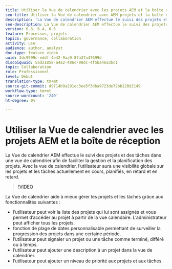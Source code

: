 ```yaml
---
title: Utiliser la Vue de calendrier avec les projets AEM et la boîte de réception
seo-title: Utiliser la Vue de calendrier avec AEM projets et la boîte de réception
description: 'La Vue de calendrier AEM effectue le suivi des projets et des tâches dans une vue de calendrier afin de faciliter la gestion et la planification des projets. Avec la vue de calendrier, l’utilisateur aura une visibilité globale sur les projets et les tâches actuellement en cours, planifiés, en retard et en retard. '
seo-description: La Vue de calendrier AEM effectue le suivi des projets et des tâches dans une vue de calendrier afin de faciliter la gestion et la planification des projets. Avec la vue de calendrier, l’utilisateur aura une visibilité globale sur les projets et les tâches actuellement en cours, planifiés, en retard et en retard.
version: 6.3, 6.4, 6.5
feature: Processus, projets
topics: governance, collaboration
activity: use
audience: author, analyst
doc-type: feature video
uuid: 3dc9999c-eddf-4e42-9aa9-87a37a47699d
discoiquuid: 5ad21858-a4a2-486c-98dc-4f5ba46a3bc1
topic: Collaboration
role: Professionnel
level: Début
translation-type: tm+mt
source-git-commit: d9714b9a291ec3ee5f3dba9723de72bb120d2149
workflow-type: tm+mt
source-wordcount: '240'
ht-degree: 0%

---
```



# Utiliser la Vue de calendrier avec les projets AEM et la boîte de réception

La Vue de calendrier AEM effectue le suivi des projets et des tâches dans une vue de calendrier afin de faciliter la gestion et la planification des projets. Avec la vue de calendrier, l’utilisateur aura une visibilité globale sur les projets et les tâches actuellement en cours, planifiés, en retard et en retard.

>[!VIDEO](https://video.tv.adobe.com/v/16804/?quality=12&learn=on)

La Vue de calendrier aide à mieux gérer les projets et les tâches grâce aux fonctionnalités suivantes :

* l’utilisateur peut voir la liste des projets qui lui sont assignés et vous permet d’accéder au projet à partir de la vue calendaire. L’administrateur peut afficher tous les projets.
* fonction de plage de dates personnalisable permettant de surveiller la progression des projets dans une certaine période.
* l’utilisateur peut signaler un projet ou une tâche comme terminé, différé ou à temps.
* l’utilisateur peut ajouter une description à un projet dans la vue de calendrier.
* l’utilisateur peut ajouter un niveau de priorité aux projets et aux tâches.
